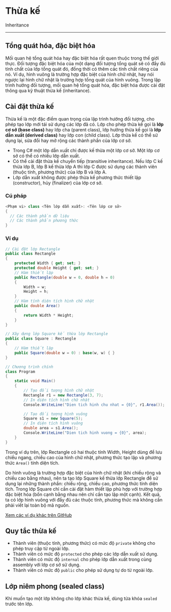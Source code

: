 # Thừa kế

Inheritance

---

## Tổng quát hóa, đặc biệt hóa

Mối quan hệ tổng quát hóa hay đặc biệt hóa rất quen thuộc trong thế giới thực. Đối tượng đặc biệt hóa của một dạng đối tượng tổng quát sẽ có đầy đủ tính chất của lớp tổng quát đó, đồng thời có thêm các tính chất riêng của nó. Ví dụ, hình vuông là trường hợp đặc biệt của hình chữ nhật, hay nói ngược lại hình chữ nhật là trường hợp tổng quát của hình vuông. Trong lập trình hướng đối tượng, mối quan hệ tổng quát hóa, đặc biệt hóa được cài đặt thông qua kỹ thuật thừa kế (inheritance).

## Cài đặt thừa kế

Thừa kế là một đặc điểm quan trọng của lập trình hướng đối tượng, cho phép tạo lớp mới tái sử dụng các lớp đã có. Lớp cho phép thừa kế gọi là **lớp cơ sở (base class)** hay lớp cha (parent class), lớp hưởng thừa kế gọi là **lớp dẫn xuất (derived class)** hay lớp con (child class). Lớp thừa kế có thể sử dụng lại, sửa đổi hay mở rộng các thành phần của lớp cơ sở.

- Trong C# một lớp dẫn xuất chỉ được kế thừa một lớp cơ sở. Một lớp cơ sở có thể có nhiều lớp dẫn xuất.
- Có thể cài đặt thừa kế chuyển tiếp (transitive inheritance). Nếu lớp C kế thừa lớp B, lớp B kế thừa lớp A thì lớp C được sử dụng các thành viên (thuộc tính, phương thức) của lớp B và lớp A.
- Lớp dẫn xuất không được phép thừa kế phương thức thiết lập (constructor), hủy (finalizer) của lớp cơ sở.

### Cú pháp

```C#
<Phạm vi> class <Tên lớp dẫn xuất>: <Tên lớp cơ sở> 
{ 
  // Các thành phần dữ liệu
  // Các thành phần phương thức
}
```

### Ví dụ

```c#
// Cài đặt lớp Rectangle
public class Rectangle
{
    protected Width { get; set; }
    protected double Height { get; set; }
    // Hàm thiết lập 
    public Rectangle(double w = 0, double h = 0)
    {
        Width = w;
        Height = h;
    }
    // Hàm tính diện tích hình chữ nhật
    public double Area()
    {
        return Width * Height;
    }
}

// Xây dựng lớp Square kế thừa lớp Rectangle
public class Square : Rectangle
{
    // Hàm thiết lập
    public Square(double w = 0) : base(w, w) { }
}

// Chương trình chính
class Program
{
    static void Main()
    {
        // Tạo đối tượng hình chữ nhật
        Rectangle r1 = new Rectangle(3, 7);
        // In diện tích hình chữ nhật
        Console.WriteLine("Dien tich hinh chu nhat = {0}", r1.Area());

        // Tạo đối tượng hình vuông
        Square s1 = new Square(5);
        // In diện tích hình vuông
        double area = s1.Area();
        Console.WriteLine("Dien tich hinh vuong = {0}", area);
    }
}
```

Trong ví dụ trên, lớp Rectangle có hai thuộc tính Width, Height dùng để lưu chiều ngang, chiều cao của hình chữ nhật, phương thức tạo lập và phương thức `Area()` tính diện tích.

Do hình vuông là trường hợp đặc biệt của hình chữ nhật (khi chiều rộng và chiều cao bằng nhau), nên ta tạo lớp Square kế thừa lớp Rectangle để sử dụng lại những thành phần: chiều rộng, chiều cao, phương thức tính diện tích. Trong lớp Square chỉ cần cài đặt hàm thiết lập phù hợp với trường hợp đặc biệt hóa (bốn cạnh bằng nhau nên chỉ cần tạo lập một cạnh). Kết quả, ta có lớp hình vuông với đầy đủ các thuộc tính, phương thức mà không cần phải viết lại toàn bộ mã nguồn.

[Xem các ví dụ khác trên GitHub](https://github.com/nd-hung/oop/tree/main/docs/topics/inheritance/code)

## Quy tắc thừa kế

- Thành viên (thuộc tính, phương thức) có mức độ `private` không cho phép truy cập từ ngoài lớp.
- Thành viên có mức độ `protected` cho phép các lớp dẫn xuất sử dụng.
- Thành viên có mức độ `internal` cho phép lớp dẫn xuất trong cùng assembly với lớp cơ sở sử dụng.
- Thành viên có mức độ `public` cho phép sử dụng tự do từ ngoài lớp.

## Lớp niêm phong (sealed class)

Khi muốn tạo một lớp không cho lớp khác thừa kế, dùng từa khóa `sealed` trước tên lớp.

